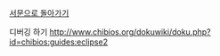 [서문으로 돌아가기](README.md#howwhat---어떻게-무엇을-개발하고-공유할까)

디버깅 하기 
http://www.chibios.org/dokuwiki/doku.php?id=chibios:guides:eclipse2
